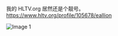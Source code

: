 我的 HLTV.org 居然还是个靓号。  
<https://www.hltv.org/profile/105678/eallion>

![Image 1](https://files.e5n.cc/media_attachments/files/114/818/824/070/762/003/original/2a3f016b2adc5ed7.jpg)